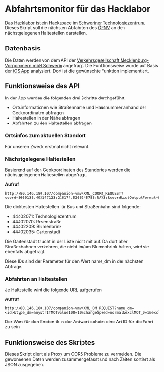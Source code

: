 # Abfahrtsmonitor für das Hacklabor

Das [Hacklabor](https://hacklabor.de) ist ein Hackspace im [Schweriner Technologiezentrum](http://tgz-mv.de). Dieses Skript soll die nächsten Abfahrten des [ÖPNV](http://nahverkehr-schwerin.de) an den nächstgelegenen Haltestellen darstellen.

## Datenbasis

Die Daten werden von dem API der [Verkehrsgesellschaft Mecklenburg-Vorpommern mbH Schwerin](http://www.vmv-mbh.de/) angefragt. Die Funktionsweise wurde auf Basis der [iOS App](https://itunes.apple.com/de/app/mv-fahrt-gut/id1022785965) analysiert. Dort ist die gewünschte Funktion implementiert.

## Funktionsweise des API

In der App werden die folgenden drei Schritte durchgeführt.

- Ortsinformationen wie Straßenname und Hausnummer anhand der Geokoordinaten abfragen
- Haltestellen in der Nähe abfragen
- Abfahrten zu den Haltestellen abfragen

### Ortsinfos zum aktuellen Standort

Für unseren Zweck erstmal nicht relevant.

### Nächstgelegene Haltestellen

Basierend auf den Geokoordinaten des Standortes werden die nächstgelegenen Haltestellen abgefragt.

**Aufruf**

```
http://80.146.180.107/companion-vmv/XML_COORD_REQUEST?coord=3660138.493147123:216174.5266245753:NAV3:&coordListOutputFormat=STRING&coordOutputFormat=NAV3&inclFilter=1&type_1=STOP&stateless=1&max=5&radius_1=1000
```

Die dichtesten Haltestellen für Bus und Straßenbahn sind folgende:

- 44402071: Technologiezentrum
- 44402070: Rosenstraße
- 44402209: Blumenbrink
- 44402035: Gartenstadt

Die Gartenstadt taucht in der Liste nicht mit auf. Da dort aber Straßenbahnen verkehren, die nicht im/am Blumenbrink halten, wird sie ebenfalls abgefragt.

Diese IDs sind der Parameter für den Wert name_dm in der nächsten Abfrage.

### Abfahrten an Haltestellen

Je Haltestelle wird die folgende URL aufgerufen.

**Aufruf**

```
http://80.146.180.107/companion-vmv/XML_DM_REQUEST?name_dm=<id>&type_dm=any&trITMOTvalue100=10&changeSpeed=normal&exclMOT_0=1&exclMOT_1=1&exclMOT_2=1&mergeDep=1&coordOutputFormat=NAV3&coordListOutputFormat=STRING&useAllStops=1&excludedMeans=checkbox&useRealtime=1&deleteAssignedStops=1&itOptionsActive=1&canChangeMOT=0&mode=direct&ptOptionsActive=1&limit=10&imparedOptionsActive=1&locationServerActive=1&depType=stopEvents&useProxFootSearch=0&maxTimeLoop=2&includeCompleteStopSeq=1
```

Der Wert für den Knoten tk in der Antwort scheint eine Art ID für die Fahrt zu sein.

## Funktionsweise des Skriptes

Dieses Skript dient als Proxy um CORS Probleme zu vermeiden. Die gewonnenen Daten werden zusammengefasst und nach Zeiten sortiert als JSON ausgegeben.
